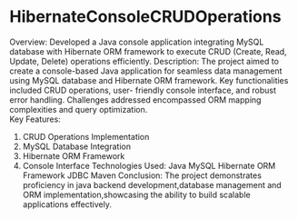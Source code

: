 # HibernateConsoleCRUDOperations
Overview:
	Developed a Java console application integrating MySQL database with Hibernate ORM framework 
	to execute CRUD (Create, Read, Update, Delete) operations efficiently.
Description:
	The project aimed to create a console-based Java application for seamless data management using
  	MySQL database and Hibernate ORM framework. Key functionalities included CRUD operations,
  	user-	friendly console interface, and robust error handling. Challenges addressed encompassed 
	ORM mapping complexities and query optimization.	
Key Features:
1. CRUD Operations Implementation
2. MySQL Database Integration
3. Hibernate ORM Framework
4. Console Interface
Technologies Used:
  Java
  MySQL
  Hibernate ORM Framework
  JDBC
  Maven
   Conclusion:
	The project demonstrates proficiency in java backend development,database management
	and ORM implementation,showcasing the ability to build scalable applications effectively.
